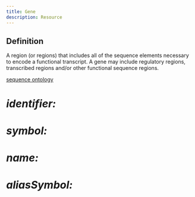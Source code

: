 ```yaml
---
title: Gene
description: Resource
---
```


Definition
----------

A region (or regions) that includes all of the sequence elements necessary to encode a functional transcript. A gene may include regulatory regions, transcribed regions and/or other functional sequence regions.

[sequence ontology](http://www.sequenceontology.org/browser/current_svn/term/SO:0000704)


# *identifier:*

# *symbol:*

# *name:*

# *aliasSymbol:*



